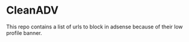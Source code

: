 # CleanADV
This repo contains a list of urls to block in adsense because of their low profile banner.
